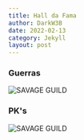 ```yaml
---
title: Hall da Fama
author: DarkW3B
date: 2022-02-13
category: Jekyll
layout: post
---
```


### Guerras
![SAVAGE GUILD]({{site.baseurl}}/gitbook/images/guerras_01.jpg)

### PK's
![SAVAGE GUILD]({{site.baseurl}}/gitbook/images/fourking.jpg
)